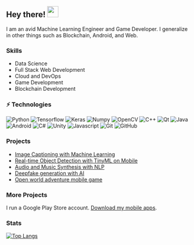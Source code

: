 ## Hey there! <img src="https://media.tenor.com/images/17a04f152e6be03486439b85e3bb045b/tenor.gif" width="30px">

I am an avid Machine Learning Engineer and Game Developer. I generalize in other things such as Blockchain, Android, and Web. 


###  Skills

- Data Science
- Full Stack Web Development
- Cloud and DevOps
- Game Development
- Blockchain Development



###  ⚡ Technologies

![Python](https://img.shields.io/badge/-Python-black?style=flat-square&logo=Python)
![Tensorflow](https://img.shields.io/badge/-Tensorflow-white?style=flat-square&logo=tensorflow)
![Keras](https://img.shields.io/badge/-Keras-red?style=flat-square&logo=keras)
![Numpy](https://img.shields.io/badge/-Numpy-F7D263?style=flat-square&logo=numpy)
![OpenCV](https://img.shields.io/badge/-OpenCV-blue?style=flat-square&logo=opencv)
![C++](https://img.shields.io/badge/-C++-white?style=flat-square&logo=C)
![Qt](https://img.shields.io/badge/-Qt-white?style=flat-square&logo=qt)
![Java](https://img.shields.io/badge/-Java-E34A86?style=flat-square&logo=java)
![Android](https://img.shields.io/badge/-Android-white?style=flat-square&logo=android)
![C#](https://img.shields.io/badge/-CSharp-430098?style=flat-square&logo=.net)
![Unity](https://img.shields.io/badge/-Unity-black?style=flat-square&logo=unity)
![Javascript](https://img.shields.io/badge/Javascript-white?style=flat-square&logo=javascript)
![Git](https://img.shields.io/badge/-Git-white?style=flat-square&logo=git)
![GitHub](https://img.shields.io/badge/-GitHub-181717?style=flat-square&logo=github)


### Projects

- [Image Captioning with Machine Learning](https://github.com/badass-techie/Image-Captioning)
- [Real-time Object Detection with TinyML on Mobile](https://play.google.com/store/apps/details?id=com.apptasticmobile.objectdetector)
- [Audio and Music Synthesis with NLP](https://github.com/badass-techie/Music-Generation)
- [Deepfake generation with AI](https://github.com/badass-techie/These-People-Do-Not-Exist)
- [Open world adventure mobile game](https://github.com/badass-techie/Crystal-Rush)


### More Projects

I run a Google Play Store account. [Download my mobile apps](https://play.google.com/store/apps/dev?id=6067079243941005070).


### Stats
[![Top Langs](https://github-readme-stats.vercel.app/api/top-langs/?username=badass-techie&hide=css)]()
